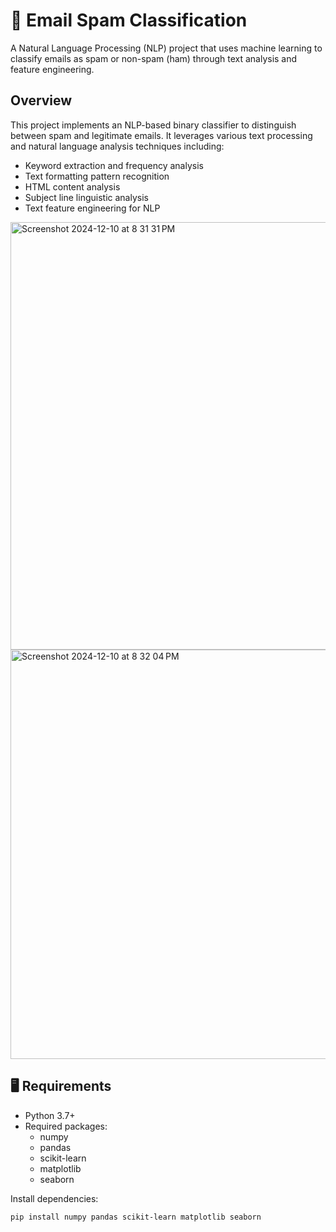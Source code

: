 # 📧 Email Spam Classification

A Natural Language Processing (NLP) project that uses machine learning to classify emails as spam or non-spam (ham) through text analysis and feature engineering.

## Overview

This project implements an NLP-based binary classifier to distinguish between spam and legitimate emails. It leverages various text processing and natural language analysis techniques including:
- Keyword extraction and frequency analysis
- Text formatting pattern recognition
- HTML content analysis
- Subject line linguistic analysis
- Text feature engineering for NLP
  
<img width="684" alt="Screenshot 2024-12-10 at 8 31 31 PM" src="https://github.com/user-attachments/assets/e3058167-16f1-4694-842d-baa20462133d">



<img width="655" alt="Screenshot 2024-12-10 at 8 32 04 PM" src="https://github.com/user-attachments/assets/0717d5b3-2405-4612-b6ff-6f3c859dcd9b">

## 🖥️ Requirements

- Python 3.7+
- Required packages:
  - numpy
  - pandas
  - scikit-learn
  - matplotlib
  - seaborn

Install dependencies:
```bash
pip install numpy pandas scikit-learn matplotlib seaborn
